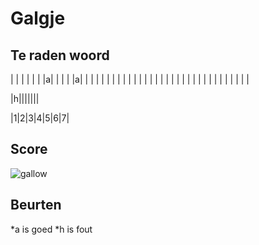 # Galgje

## Te raden woord

| | | | | | |a| | | | |a| | | | | | | | | | | | | | | | | | | | | | | | | | | | | | | |


|h|||||||

|1|2|3|4|5|6|7|

## Score
![gallow](./images/0.png)

## Beurten
*a is goed 
*h is fout

